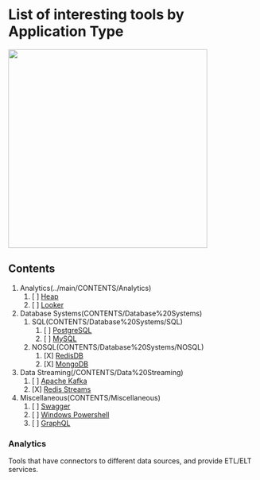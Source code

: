 # List of interesting tools by Application Type

<img src="https://octodex.github.com/images/privateinvestocat.jpg" width="400" height="400">

## Contents

1. Analytics(../main/CONTENTS/Analytics)
    1. [ ] [Heap](CONTENTS/Analytics/Heap)
    2. [ ] [Looker](CONTENTS/Analytics/Looker)
2. Database Systems(CONTENTS/Database%20Systems)
    1. SQL(CONTENTS/Database%20Systems/SQL)
        1. [ ] [PostgreSQL](CONTENTS/Database%20Systems/SQL/PostgreSQL)
        2. [ ] [MySQL](CONTENTS/Database%20Systems/SQL/MySQL)
    2. NOSQL(CONTENTS/Database%20Systems/NOSQL)
        1. [X] [RedisDB](CONTENTS/Database%20Systems/NOSQL/RedisDB)
        2. [X] [MongoDB](CONTENTS/Database%20Systems/NOSQL/MongoDB)
3. Data Streaming(/CONTENTS/Data%20Streaming)
    1. [ ] [Apache Kafka](CONTENTS/Data%20Streaming/Apache%20Kafka)
    2. [X] [Redis Streams](CONTENTS/Data%20Streaming/Redis%20Streams)
4. Miscellaneous(CONTENTS/Miscellaneous)
    1. [ ] [Swagger](../main/CONTENTS/Miscellaneous/Swagger)
    2. [ ] [Windows Powershell](../main/CONTENTS/Miscellaneous/Windows%20Powershell)
    3. [ ] [GraphQL](../main/CONTENTS/Miscellaneous/GraphQL)

### Analytics
Tools that have connectors to different data sources, and provide ETL/ELT services.



